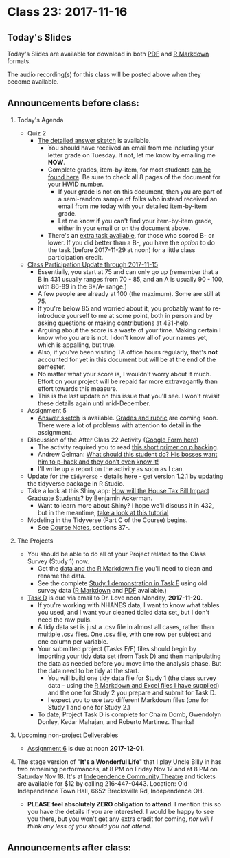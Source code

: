 # Class 23: 2017-11-16

## Today's Slides

Today's Slides are available for download in both [PDF](https://github.com/THOMASELOVE/431slides/blob/master/class_23/431_2017_class-23-slides.pdf) and [R Markdown](https://github.com/THOMASELOVE/431slides/blob/master/class_23/431_2017_class-23-slides.Rmd) formats. 

The audio recording(s) for this class will be posted above when they become available.

## Announcements before class:

1. Today's Agenda
    - Quiz 2
        - [The detailed answer sketch](https://github.com/THOMASELOVE/431slides/blob/master/class_23/431-quiz2-sketch-pw-2017.pdf) is available. 
            - You should have received an email from me including your letter grade on Tuesday. If not, let me know by emailing me **NOW**.
            - Complete grades, item-by-item, for most students [can be found here](https://github.com/THOMASELOVE/431slides/blob/master/class_23/431-2017-quiz2-pw-results-for-most-students.pdf). Be sure to check all 8 pages of the document for your HWID number.
                - If your grade is not on this document, then you are part of a semi-random sample of folks who instead received an email from me today with your detailed item-by-item grade. 
                - Let me know if you can't find your item-by-item grade, either in your email or on the document above.
            - There's an [extra task available](https://goo.gl/forms/1f27voQF33hqYOys1), for those who scored B- or lower. If you did better than a B-, you have the *option* to do the task (before 2017-11-29 at noon) for a little class participation credit.
    - [Class Participation Update through 2017-11-15](https://github.com/THOMASELOVE/431slides/blob/master/class_23/431-class-part-pw-2017-11-15.pdf) 
        - Essentially, you start at 75 and can only go up (remember that a B in 431 usually ranges from 70 - 85, and an A is usually 90 - 100, with 86-89 in the B+/A- range.) 
        - A few people are already at 100 (the maximum). Some are still at 75.
        - If you're below 85 and worried about it, you probably want to re-introduce yourself to me at some point, both in person and by asking questions or making contributions at 431-help. 
        - Arguing about the score is a waste of your time. Making certain I know who you are is not. I don't know all of your names yet, which is appalling, but true.
        - Also, if you've been visiting TA office hours regularly, that's **not** accounted for yet in this document but will be at the end of the semester.
        - No matter what your score is, I wouldn't worry about it much. Effort on your project will be repaid far more extravagantly than effort towards this measure. 
        - This is the last update on this issue that you'll see. I won't revisit these details again until mid-December.
    - Assignment 5
        - [Answer sketch](https://github.com/THOMASELOVE/431homework/tree/master/HW5) is available. [Grades and rubric](https://github.com/THOMASELOVE/431homework/tree/master/HW5) are coming soon. There were a lot of problems with attention to detail in the assignment.
    - Discussion of the After Class 22 Activity ([Google Form here](https://goo.gl/forms/GEXC4gxQV4aTJb8D3))
        - The activity required you to read [this short primer on p hacking](https://www.methodspace.com/primer-p-hacking/).
        - Andrew Gelman: [What should this student do? His bosses want him to p-hack and they don’t even know it!](http://andrewgelman.com/2017/11/11/student-bosses-want-p-hack-dont-even-know/)
        - I'll write up a report on the activity as soon as I can.
    - Update for the `tidyverse` - [details here](https://www.tidyverse.org/articles/2017/11/tidyverse_1.2.0/) - get version 1.2.1 by updating the tidyverse package in R Studio.
    - Take a look at this Shiny app: [How will the House Tax Bill Impact Graduate Students?](https://benjaminackerman.shinyapps.io/GOPtax2017/) by Benjamin Ackerman. 
        - Want to learn more about Shiny? I hope we'll discuss it in 432, but in the meantime, [take a look at this tutorial](https://shiny.rstudio.com/tutorial/)
    - Modeling in the Tidyverse (Part C of the Course) begins.
        - See [Course Notes](https://thomaselove.github.io/431notes/), sections 37-.

2. The Projects
    - You should be able to do all of your Project related to the Class Survey (Study 1) now.
        - Get the [data and the R Markdown file](https://github.com/THOMASELOVE/431project/tree/master/SURVEY2017) you'll need to clean and rename the data.
        - See the complete [Study 1 demonstration in Task E](https://github.com/THOMASELOVE/431project/tree/master/TaskE) using old survey data ([R Markdown](https://raw.githubusercontent.com/THOMASELOVE/431project/master/TaskE/431-project-study1-demonstration.Rmd) and [PDF](https://github.com/THOMASELOVE/431project/blob/master/TaskE/431-project-study1-demonstration.pdf) available.)
    - [Task D](https://github.com/THOMASELOVE/431project/tree/master/TaskD) is due via email to Dr. Love noon Monday, **2017-11-20**.
        - If you're working with NHANES data, I want to know what tables you used, and I want your cleaned tidied data set, but I don't need the raw pulls.
        - A tidy data set is just a .csv file in almost all cases, rather than multiple .csv files. One .csv file, with one row per subject and one column per variable.
        - Your submitted project (Tasks E/F) files should begin by importing your tidy data set (from Task D) and then manipulating the data as needed before you move into the analysis phase. But the data need to be tidy at the start. 
            - You will build one tidy data file for Study 1 (the class survey data - using the [R Markdown and Excel files I have supplied](https://github.com/THOMASELOVE/431project/tree/master/SURVEY2017)) and the one for Study 2 you prepare and submit for Task D.
            - I expect you to use two different Markdown files (one for Study 1 and one for Study 2.)
        - To date, Project Task D is complete for Chaim Domb, Gwendolyn Donley, Kedar Mahajan, and Roberto Martinez. Thanks!

3. Upcoming non-project Deliverables
    - [Assignment 6](https://github.com/THOMASELOVE/431homework/blob/master/431-2017_assignment-6.md) is due at noon **2017-12-01**.

4. The stage version of "**It's a Wonderful Life**" that I play Uncle Billy in has two remaining performances, at 8 PM on Friday Nov 17 and at 8 PM on Saturday Nov 18. It's at [Independence Community Theatre](http://www.independencetheatre.org/) and tickets are available for $12 by calling 216-447-0443. Location: Old Independence Town Hall, 6652 Brecksville Rd, Independence OH. 
    - **PLEASE feel absolutely ZERO obligation to attend**. I mention this so you have the details if you are interested. I would be happy to see you there, but you won't get any extra credit for coming, *nor will I think any less of you should you not attend*.

## Announcements after class:
